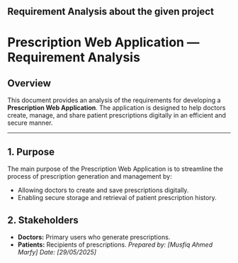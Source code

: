 ## Requirement Analysis about the given project

# Prescription Web Application — Requirement Analysis

## Overview
This document provides an analysis of the requirements for developing a **Prescription Web Application**. The application is designed to help doctors create, manage, and share patient prescriptions digitally in an efficient and secure manner.

---
## 1. Purpose
The main purpose of the Prescription Web Application is to streamline the process of prescription generation and management by:

- Allowing doctors to create and save prescriptions digitally.
- Enabling secure storage and retrieval of patient prescription history.
## 2. Stakeholders
- **Doctors:** Primary users who generate prescriptions.
- **Patients:** Recipients of prescriptions.
*Prepared by: [Musfiq Ahmed Marfy]* 
*Date: [29/05/2025]*
